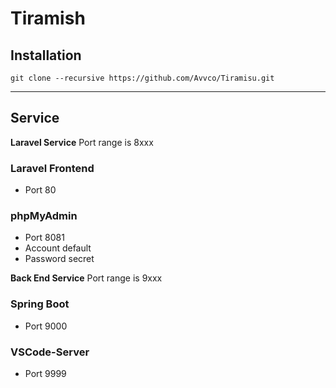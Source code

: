 # Tiramish

## Installation

``` git clone --recursive https://github.com/Avvco/Tiramisu.git ```

---

## Service

**Laravel Service**
Port range is 8xxx

### Laravel Frontend

- Port
80

### phpMyAdmin

- Port
8081
- Account
default
- Password
secret

**Back End Service**
Port range is 9xxx

### Spring Boot

- Port
9000

### VSCode-Server

- Port
9999
